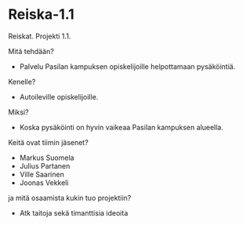 # Reiska-1.1
Reiskat. Projekti 1.1.

 Mitä tehdään? 
 - Palvelu Pasilan kampuksen opiskelijoille helpottamaan pysäköintiä.
 
 Kenelle? 
 - Autoileville opiskelijoille.
 
 Miksi? 
 - Koska pysäköinti on hyvin vaikeaa Pasilan kampuksen alueella.
 
 Keitä ovat tiimin jäsenet?
 - Markus Suomela
 - Julius Partanen
 - Ville Saarinen
 - Joonas Vekkeli
 
 ja mitä osaamista kukin tuo projektiin?
 - Atk taitoja sekä timanttisia ideoita
 
 
